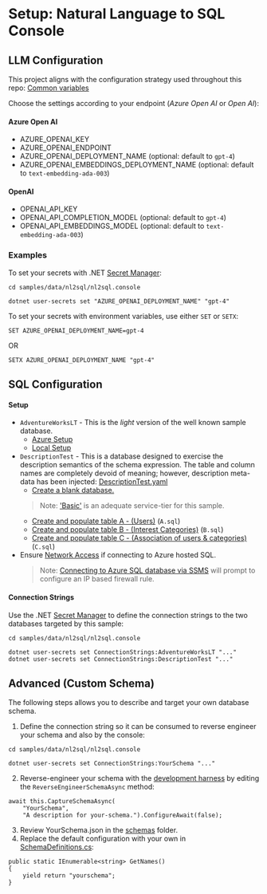 # Setup: Natural Language to SQL Console

## LLM Configuration

This project aligns with the configuration strategy used throughout this repo: 
[Common variables](../../../../dotnet/samples/KernelSyntaxExamples/README.md)

Choose the settings according to your endpoint (*Azure Open AI* or *Open AI*):

#### Azure Open AI
- AZURE_OPENAI_KEY
- AZURE_OPENAI_ENDPOINT
- AZURE_OPENAI_DEPLOYMENT_NAME (optional: default to `gpt-4`)
- AZURE_OPENAI_EMBEDDINGS_DEPLOYMENT_NAME (optional: default to `text-embedding-ada-003`)

#### OpenAI
- OPENAI_API_KEY
- OPENAI_API_COMPLETION_MODEL (optional: default to `gpt-4`)
- OPENAI_API_EMBEDDINGS_MODEL (optional: default to `text-embedding-ada-003`)

### Examples
To set your secrets with .NET 
[Secret Manager](https://learn.microsoft.com/en-us/aspnet/core/security/app-secrets):

```
cd samples/data/nl2sql/nl2sql.console

dotnet user-secrets set "AZURE_OPENAI_DEPLOYMENT_NAME" "gpt-4"
```

To set your secrets with environment variables, use either `SET` or `SETX`:
```
SET AZURE_OPENAI_DEPLOYMENT_NAME=gpt-4
```
OR
```
SETX AZURE_OPENAI_DEPLOYMENT_NAME "gpt-4"
```
## SQL Configuration

#### Setup

- `AdventureWorksLT` - This is the *light* version of the well known sample database.
    - [Azure Setup](https://learn.microsoft.com/en-us/sql/samples/adventureworks-install-configure#deploy-to-azure-sql-database)
    - [Local Setup](https://learn.microsoft.com/en-us/sql/samples/adventureworks-install-configure#download-backup-files)
- `DescriptionTest` - This is a database designed to exercise the description semantics of the schema expression.  The table and column names are completely devoid of meaning; however, description meta-data has been injected: [DescriptionTest.yaml](../nl2sql.config/schemas/DescriptionTest.yaml)
    - [Create a blank database.](https://learn.microsoft.com/en-us/azure/azure-sql/database/single-database-create-quickstart?view=azuresql&tabs=azure-portal)
    > Note: ['Basic'](https://learn.microsoft.com/en-us/azure/azure-sql/database/purchasing-models?view=azuresql-db) is an adequate service-tier for this sample.
    - [Create and populate table A - (Users)](./sql//DescriptionTest) (`A.sql`)
    - [Create and populate table B - (Interest Categories)](./sql//DescriptionTest) (`B.sql`)
    - [Create and populate table C - (Association of users & categories)](./sql//DescriptionTest) (`C.sql`)
- Ensure [Network Access](https://learn.microsoft.com/en-us/azure/azure-sql/database/connectivity-settings?view=azuresql&tabs=azure-portal) if connecting to Azure hosted SQL.
    > Note: [Connecting to Azure SQL database via SSMS](https://learn.microsoft.com/en-us/sql/ssms/object/connect-to-an-instance-from-object-explorer) will prompt to configure an IP based firewall rule.

#### Connection Strings
Use the .NET [Secret Manager](https://learn.microsoft.com/en-us/aspnet/core/security/app-secrets)
to define the connection strings to the two databases targeted by this sample:

```
cd samples/data/nl2sql/nl2sql.console

dotnet user-secrets set ConnectionStrings:AdventureWorksLT "..."
dotnet user-secrets set ConnectionStrings:DescriptionTest "..."
```

## Advanced (Custom Schema)
The following steps allows you to describe and target your own database schema.

1. Define the connection string so it can be consumed to reverse engineer your schema and also by the console:
```
cd samples/data/nl2sql/nl2sql.console

dotnet user-secrets set ConnectionStrings:YourSchema "..."
```
2. Reverse-engineer your schema with the [development harness](../nl2sql.harness/SqlSchemaProviderHarness.cs) by editing the `ReverseEngineerSchemaAsync` method:
```
await this.CaptureSchemaAsync(
    "YourSchema",
    "A description for your-schema.").ConfigureAwait(false);
```
3. Review YourSchema.json in the [schemas](../nl2sql.config/schemas/) folder.
1. Replace the default configuration with your own in [SchemaDefinitions.cs](../nl2sql.console/SchemasDefinitions.cs):
```
public static IEnumerable<string> GetNames()
{
    yield return "yourschema";
}
```
